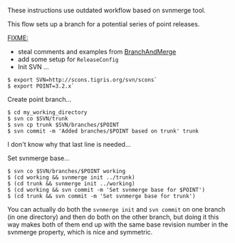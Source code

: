 These instructions use outdated workflow based on svnmerge tool. 

This flow sets up a branch for a potential series of point releases. 

[FIXME:](ReleaseHOWTO/NonTipSetupBody) 

* steal comments and examples from [BranchAndMerge](BranchAndMerge) 
* add some setup for `ReleaseConfig` 
* Init SVN ... 

```
$ export SVN=http://scons.tigris.org/svn/scons`  
$ export POINT=3.2.x`  
```

Create point branch...  

```
$ cd my_working_directory
$ svn co $SVN/trunk
$ svn cp trunk $SVN/branches/$POINT
$ svn commit -m 'Added branches/$POINT based on trunk' trunk
```

I don't know why that last line is needed... 

Set svnmerge base...  

```
$ svn co $SVN/branches/$POINT working
$ (cd working && svnmerge init ../trunk)
$ (cd trunk && svnmerge init ../working)
$ (cd working && svn commit -m 'Set svnmerge base for $POINT')
$ (cd trunk && svn commit -m 'Set svnmerge base for trunk')
```

You can actually do both the `svnmerge init` and `svn commit` on one branch (in one directory) and then do both on the other branch, but doing it this way makes both of them end up with the same base revision number in the svnmerge property, which is nice and symmetric. 
